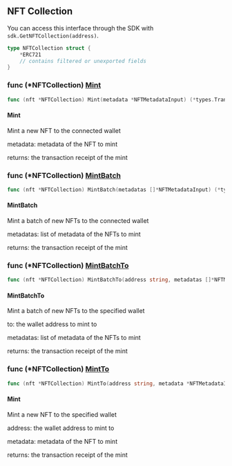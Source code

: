 
## NFT Collection
You can access this interface through the SDK with `sdk.GetNFTCollection(address)`.


```go
type NFTCollection struct {
    *ERC721
    // contains filtered or unexported fields
}
```

### func \(\*NFTCollection\) [Mint](<https://github.com/thirdweb-dev/go-sdk/blob/main/pkg/thirdweb/nft_collection.go#L44>)

```go
func (nft *NFTCollection) Mint(metadata *NFTMetadataInput) (*types.Transaction, error)
```

#### Mint

Mint a new NFT to the connected wallet

metadata: metadata of the NFT to mint

returns: the transaction receipt of the mint

### func \(\*NFTCollection\) [MintBatch](<https://github.com/thirdweb-dev/go-sdk/blob/main/pkg/thirdweb/nft_collection.go#L83>)

```go
func (nft *NFTCollection) MintBatch(metadatas []*NFTMetadataInput) (*types.Transaction, error)
```

#### MintBatch

Mint a batch of new NFTs to the connected wallet

metadatas: list of metadata of the NFTs to mint

returns: the transaction receipt of the mint

### func \(\*NFTCollection\) [MintBatchTo](<https://github.com/thirdweb-dev/go-sdk/blob/main/pkg/thirdweb/nft_collection.go#L97>)

```go
func (nft *NFTCollection) MintBatchTo(address string, metadatas []*NFTMetadataInput) (*types.Transaction, error)
```

#### MintBatchTo

Mint a batch of new NFTs to the specified wallet

to: the wallet address to mint to

metadatas: list of metadata of the NFTs to mint

returns: the transaction receipt of the mint

### func \(\*NFTCollection\) [MintTo](<https://github.com/thirdweb-dev/go-sdk/blob/main/pkg/thirdweb/nft_collection.go#L58>)

```go
func (nft *NFTCollection) MintTo(address string, metadata *NFTMetadataInput) (*types.Transaction, error)
```

#### Mint

Mint a new NFT to the specified wallet

address: the wallet address to mint to

metadata: metadata of the NFT to mint

returns: the transaction receipt of the mint
